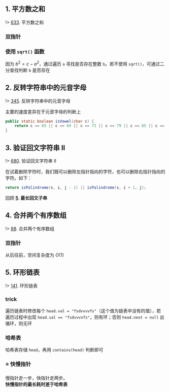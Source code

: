 ## 1. 平方数之和

!> [633](https://leetcode-cn.com/problems/sum-of-square-numbers/). 平方数之和

### 双指针
### 使用 `sqrt()` 函数
因为 $b^2 = c - a^2$，通过遍历 `a` 寻找是否存在整数 `b`。若不使用 `sqrt()`，可通过二分查找判断 `b` 是否存在


## 2. 反转字符串中的元音字母

!> [345](https://leetcode-cn.com/problems/reverse-vowels-of-a-string/). 反转字符串中的元音字母

主要的速度差异在于元音字母的判断上

```java
public static boolean isVowel(char c) {
    return c == 65 || c == 69 || c == 73 || c == 79 || c == 85 || c == 97 || c == 101 || c == 105 || c == 111 || c == 117;
}
```

## 3. 验证回文字符串 Ⅱ

!> [680](https://leetcode-cn.com/problems/valid-palindrome-ii/description/). 验证回文字符串 Ⅱ

在试着删除字符时，我们既可以删除左指针指向的字符，也可以删除右指针指向的字符。如下：

```java
return isPalindrome(s, i, j - 1) || isPalindrome(s, i + 1, j);
```

回顾 **[5](https://leetcode-cn.com/problems/longest-palindromic-substring). 最长回文子串**

## 4. 合并两个有序数组

!> [88](https://leetcode-cn.com/problems/merge-sorted-array/description/). 合并两个有序数组

### 双指针
从后往前，空间复杂度为 $O(1)$  

## 5. 环形链表

!> [141](https://leetcode-cn.com/problems/linked-list-cycle/description/). 环形链表

### trick
遍历链表时修改每个 `head.val = "fsdvvvvfs"`（这个值为链表中没有的值），若遍历过程中出现  `head.val == "fsdvvvvfs"`，则有环；否则 `head.next = null` 出循环，则无环  

### 哈希表
哈希表存储 `head`，再用 `contains(head)` 判断即可  

### ⭐ 快慢指针
慢指针走一步，快指针走两步。  
**快慢指针的最长耗时差于哈希表**  